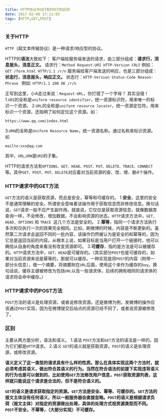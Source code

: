 ```yaml
---
title: HTTP协议中GET和POST的区别
date: 2017-02-08 17:11:03
tags: [HTTP,GET,POST]
---
```



### 关于HTTP
`HTTP`（超文本传输协议）是一种请求/响应型的协议。

HTTP的**语法**大致如下：
客户端给服务端发送的请求，由三部分组成：**请求行，消息报头，消息正文。**
请求行：`Method Request-URI HTTP-Version CRLF`
例如：    `GET /form.html HTTP/1.1 /r/n`
服务端给客户端发送的响应，也是三部分组成：**状态行，消息报头，响应正文。**
状态行：`HTTP-Version Status-Code Reason-Phrase `
例如:      `HTTP/1.1 200 OK /r/n`

正写到这里，小A走过来说：`Request-URL`，你打错了一个字母？
其实没错！
1.`URI`的全称是`uniform resource identifier`，统一资源标识符，用来唯一的标识一个资源。
2.`URL`的全称是`uniform resource locator`，统一资源定位符。用来标识一个资源，还指明了如何定位这个资源。如：
```
https://www.qq.com/index.html
```
3.`URN`的全称是`Uniform Resource Name`，统一资源名称。通过名称来标识资源。如
```
mailto:xxx@qq.com
```
其中，`URL`,`URN`是`URI`的子集。

HTTP的请求方法有`OPTIONS、GET、HEAD、POST、PUT、DELETE、TRACE、CONNECT`等。其中`GET、POST、PUT、DELETE`对应着对当前资源的查、改、增、删4个操作。


### HTTP请求中的GET方法
`GET`方法的语义是获取资源，而且是安全，幂等和可缓存的。
1.**安全**，这里的安全不是通常理解的安全。所谓安全意味着该操作用于获取信息而非修改信息。换句话说，`GET`请求一般不应产生副作用。就是说，它仅仅是获取资源信息，就像数据库查询一样，不会修改，增加数据，不会影响资源的状态。`HTTP`请求方法中，`GET, HEAD, OPTIONS` 和 `TRACE `这几个方法是安全的。
2.**幂等**，指同一个请求方法执行多次和仅执行一次的效果完全相同。比如，刷微博的时候，内容是不断更新的。虽然第二次请求会返回不同的一批内容，该操作仍然被认为是安全的和幂等的，因为它总是返回当前的内容。从根本上说，如果目标是当用户打开一个链接时，他可以确信从自身的角度来看没有改变资源即可。
3.**可缓存**，指的是方法是可以被缓存的。`HTTP`请求方法中，`GET，HEAD`是可缓存的。（其实部分`POST`也是可缓存的，如果对当前资源来说是幂等的，那就可以缓存。一种实现是将`POST`的内容（附带一部分头信息），做一个摘要，将摘要附在`URL`后面，使用这个来作为缓存的`key`。换句话说，缓存主键被修改为包括`URL`以及一些请求体，后续的拥有相同的请求体的请求将会命中缓存。）


### HTTP请求中的POST方法
`POST`方法的语义是处理资源，或者说修改资源。还是微博为例，发微博的操作应该通过`POST`实现，因为在微博提交后站点的资源已经不同了，或者说资源被修改了。


### 区别
主要从两方面分析，语法和语义。
1.语法
`POST`方法和`GET`方法的语法是一样的。因为它们都是`HTTP`请求。
2.语义
`GET`的语义就是获取资源，`POST`的语义是处理资源，或修改资源。

**语义定义了这一类型的请求具有什么样的性质。那么在具体实现这两个方法时，就必须考虑其语义，做出符合其语义的行为。当然在符合语法的前提下实现违背语义的行为也是可以做到的，比如使用`GET`方法修改用户信息，`POST`获取资源列表，这样就只能说这个请求是合法的，但不是符合语义的。**

**`GET`的语义是请求获取指定的资源。`GET`方法是安全、幂等、可缓存的。`GET`方法的报文主体没有任何语义，所以一般服务器会直接忽略。`POST`的语义是根据请求负荷（报文主体）对指定的资源做出处理，具体的处理方式视资源类型而不同。`POST`不安全，不幂等，（大部分实现）不可缓存。**













